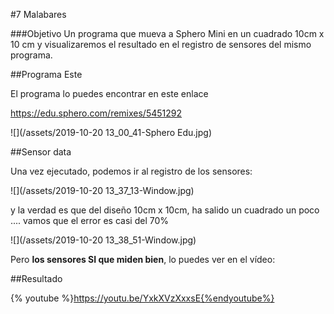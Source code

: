 #7 Malabares

###Objetivo
Un programa que mueva a Sphero Mini en un cuadrado 10cm x 10 cm y visualizaremos el resultado en el registro de sensores del mismo programa.

##Programa
Este

El programa lo puedes encontrar en este enlace

https://edu.sphero.com/remixes/5451292

![](/assets/2019-10-20 13_00_41-Sphero Edu.jpg)

##Sensor data

Una vez ejecutado, podemos ir al registro de los sensores:

![](/assets/2019-10-20 13_37_13-Window.jpg)

y la verdad es que del diseño 10cm x 10cm, ha salido un cuadrado un poco .... vamos que el error es casi del 70%

![](/assets/2019-10-20 13_38_51-Window.jpg)

Pero **los sensores SI que miden bien**, lo puedes ver en el vídeo:

##Resultado

{% youtube %}https://youtu.be/YxkXVzXxxsE{%endyoutube%}


